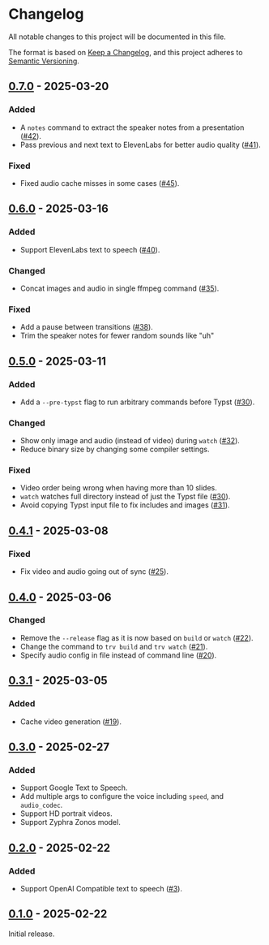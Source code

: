 # Changelog

All notable changes to this project will be documented in this file.

The format is based on [Keep a Changelog](https://keepachangelog.com/en/1.1.0/),
and this project adheres to [Semantic Versioning](https://semver.org/spec/v2.0.0.html).

## [0.7.0] - 2025-03-20

### Added

- A `notes` command to extract the speaker notes from a presentation ([#42](https://github.com/transformrs/trv/pull/42)).
- Pass previous and next text to ElevenLabs for better audio quality ([#41](https://github.com/transformrs/trv/pull/41)).

### Fixed

- Fixed audio cache misses in some cases ([#45](https://github.com/transformrs/trv/pull/45)).

## [0.6.0] - 2025-03-16

### Added

- Support ElevenLabs text to speech ([#40](https://github.com/transformrs/trv/pull/40)).

### Changed

- Concat images and audio in single ffmpeg command ([#35](https://github.com/transformrs/trv/pull/35)).

### Fixed

- Add a pause between transitions ([#38](https://github.com/transformrs/trv/pull/38)).
- Trim the speaker notes for fewer random sounds like "uh"

## [0.5.0] - 2025-03-11

### Added

- Add a `--pre-typst` flag to run arbitrary commands before Typst ([#30](https://github.com/transformrs/trv/pull/30)).

### Changed

- Show only image and audio (instead of video) during `watch` ([#32](https://github.com/transformrs/trv/pull/32)).
- Reduce binary size by changing some compiler settings.

### Fixed

- Video order being wrong when having more than 10 slides.
- `watch` watches full directory instead of just the Typst file ([#30](https://github.com/transformrs/trv/pull/30)).
- Avoid copying Typst input file to fix includes and images ([#31](https://github.com/transformrs/trv/pull/31)).

## [0.4.1] - 2025-03-08

### Fixed

- Fix video and audio going out of sync ([#25](https://github.com/transformrs/trv/pull/25)).

## [0.4.0] - 2025-03-06

### Changed

- Remove the `--release` flag as it is now based on `build` or `watch` ([#22](https://github.com/transformrs/trv/pull/22)).
- Change the command to `trv build` and `trv watch` ([#21](https://github.com/transformrs/trv/pull/21)).
- Specify audio config in file instead of command line ([#20](https://github.com/transformrs/trv/pull/20)).

## [0.3.1] - 2025-03-05

### Added

- Cache video generation ([#19](https://github.com/transformrs/trv/pull/19)).

## [0.3.0] - 2025-02-27

### Added

- Support Google Text to Speech.
- Add multiple args to configure the voice including `speed`, and `audio_codec`.
- Support HD portrait videos.
- Support Zyphra Zonos model.

## [0.2.0] - 2025-02-22

### Added

- Support OpenAI Compatible text to speech ([#3](https://github.com/transformrs/trv/pull/3)).

## [0.1.0] - 2025-02-22

Initial release.

[0.7.0]: https://github.com/transformrs/trv/compare/v0.6.0...v0.7.0
[0.6.0]: https://github.com/transformrs/trv/compare/v0.5.0...v0.6.0
[0.5.0]: https://github.com/transformrs/trv/compare/v0.4.1...v0.5.0
[0.4.1]: https://github.com/transformrs/trv/compare/v0.4.0...v0.4.1
[0.4.0]: https://github.com/transformrs/trv/compare/v0.3.1...v0.4.0
[0.3.1]: https://github.com/transformrs/trv/compare/v0.3.0...v0.3.1
[0.3.0]: https://github.com/transformrs/trv/compare/v0.2.0...v0.3.0
[0.2.0]: https://github.com/transformrs/trv/compare/v0.1.0...v0.2.0
[0.1.0]: https://github.com/transformrs/trv/releases/tag/v0.1.0

